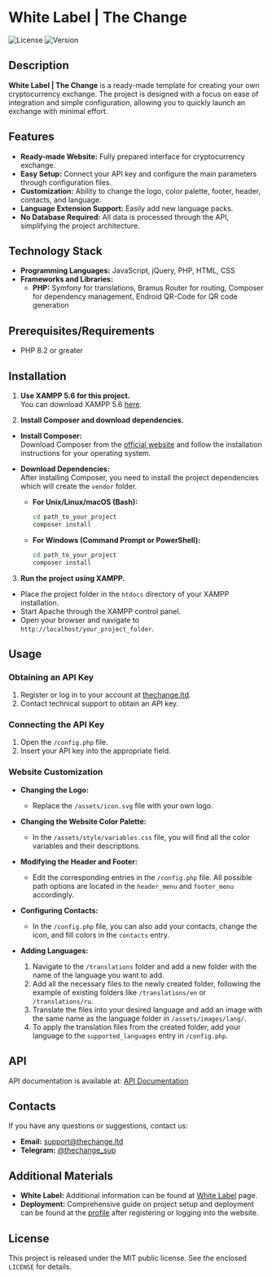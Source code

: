 # White Label | The Change

![License](https://img.shields.io/badge/license-MIT-blue.svg)
![Version](https://img.shields.io/badge/version-1.0.1-brightgreen)

## Description

**White Label | The Change** is a ready-made template for creating your own cryptocurrency exchange. The project is designed with a focus on ease of integration and simple configuration, allowing you to quickly launch an exchange with minimal effort.

## Features

- **Ready-made Website:** Fully prepared interface for cryptocurrency exchange.
- **Easy Setup:** Connect your API key and configure the main parameters through configuration files.
- **Customization:** Ability to change the logo, color palette, footer, header, contacts, and language.
- **Language Extension Support:** Easily add new language packs.
- **No Database Required:** All data is processed through the API, simplifying the project architecture.

## Technology Stack

- **Programming Languages:** JavaScript, jQuery, PHP, HTML, CSS
- **Frameworks and Libraries:**
  - **PHP:** Symfony for translations, Bramus Router for routing, Composer for dependency management, Endroid QR-Code for QR code generation

## Prerequisites/Requirements

- PHP 8.2 or greater

## Installation

1. **Use XAMPP 5.6 for this project.**  
  You can download XAMPP 5.6 [here](https://www.apachefriends.org/download.html).

2. **Install Composer and download dependencies.**  
  - **Install Composer:**  
    Download Composer from the [official website](https://getcomposer.org/download/) and follow the installation instructions for your operating system.
  - **Download Dependencies:**  
    After installing Composer, you need to install the project dependencies which will create the `vendor` folder.

    - **For Unix/Linux/macOS (Bash):**
      ```bash
      cd path_to_your_project
      composer install
      ```

    - **For Windows (Command Prompt or PowerShell):**
      ```cmd
      cd path_to_your_project
      composer install
      ```

3. **Run the project using XAMPP.**  
  - Place the project folder in the `htdocs` directory of your XAMPP installation.
  - Start Apache through the XAMPP control panel.
  - Open your browser and navigate to `http://localhost/your_project_folder`.

## Usage

### Obtaining an API Key

1. Register or log in to your account at [thechange.ltd](https://thechange.ltd/profile/api).
2. Contact technical support to obtain an API key.

### Connecting the API Key

1. Open the `/config.php` file.
2. Insert your API key into the appropriate field.

### Website Customization

- **Changing the Logo:**
  - Replace the `/assets/icon.svg` file with your own logo.

- **Changing the Website Color Palette:**
  - In the `/assets/style/variables.css` file, you will find all the color variables and their descriptions.

- **Modifying the Header and Footer:**
  - Edit the corresponding entries in the `/config.php` file. All possible path options are located in the `header_menu` and `footer_menu` accordingly.

- **Configuring Contacts:**
  - In the `/config.php` file, you can also add your contacts, change the icon, and fill colors in the `contacts` entry.

- **Adding Languages:**
  1. Navigate to the `/translations` folder and add a new folder with the name of the language you want to add.
  2. Add all the necessary files to the newly created folder, following the example of existing folders like `/translations/en` or `/translations/ru`.
  3. Translate the files into your desired language and add an image with the same name as the language folder in `/assets/images/lang/`.
  4. To apply the translation files from the created folder, add your language to the `supported_languages` entry in `/config.php`.

## API

API documentation is available at: [API Documentation](https://thechange.ltd/docs/)

## Contacts

If you have any questions or suggestions, contact us:

- **Email:** [support@thechange.ltd](mailto:support@thechange.ltd)
- **Telegram:** [@thechange_sup](https://t.me/thechange_sup)

## Additional Materials

- **White Label:** Additional information can be found at [White Label](https://thechange.ltd/white-label) page.
- **Deployment:** Comprehensive guide on project setup and deployment can be found at the [profile](https://thechange.ltd/profile/white-label) after registering or logging into the website.

## License

This project is released under the MIT public license. See the enclosed `LICENSE` for details.
